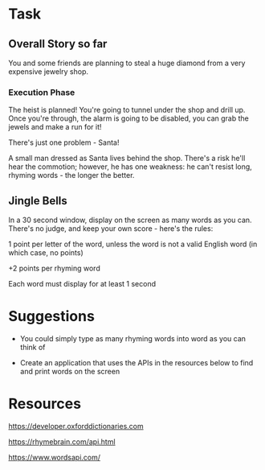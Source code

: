 # Task

## Overall Story so far

You and some friends are planning to steal a huge diamond from a very expensive jewelry shop.

### Execution Phase

The heist is planned!  You're going to tunnel under the shop and drill up.  Once you're through, the alarm is going to be disabled, you can grab the jewels and make a run for it!

There's just one problem - Santa!

A small man dressed as Santa lives behind the shop.  There's a risk he'll hear the commotion; however, he has one weakness: he can't resist long, rhyming words - the longer the better.


## Jingle Bells

In a 30 second window, display on the screen as many words as you can.  There's no judge, and keep your own score - here's the rules:

1 point per letter of the word, unless the word is not a valid English word (in which case, no points)

+2 points per rhyming word

Each word must display for at least 1 second


# Suggestions

* You could simply type as many rhyming words into word as you can think of

* Create an application that uses the APIs in the resources below to find and print words on the screen


# Resources

https://developer.oxforddictionaries.com

https://rhymebrain.com/api.html

https://www.wordsapi.com/

